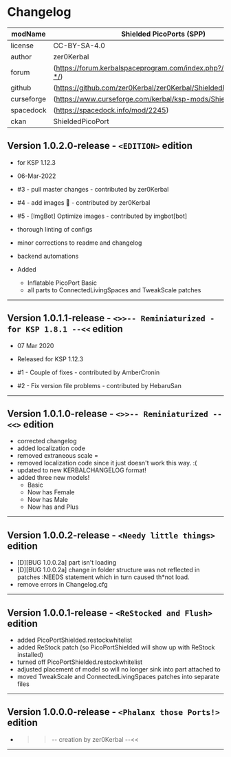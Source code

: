 ﻿# Changelog  
  
| modName    | Shielded PicoPorts (SPP)                                           |
| ---------- | ----------------------------------------------------------------- |
| license    | CC-BY-SA-4.0                                                      |
| author     | zer0Kerbal                                                        |
| forum      | (https://forum.kerbalspaceprogram.com/index.php?/topic/192187-*/) |
| github     | (https://github.com/zer0Kerbal/zer0Kerbal/ShieldedPicoPort)       |
| curseforge | (https://www.curseforge.com/kerbal/ksp-mods/ShieldedPicoPort)     |
| spacedock  | (https://spacedock.info/mod/2245)                                 |
| ckan       | ShieldedPicoPort                                                  |

## Version 1.0.2.0-release -  `<EDITION>` edition

* for KSP 1.12.3
* 06-Mar-2022

* #3 - pull master changes - contributed by zer0Kerbal
* #4 - add images :imp: - contributed by zer0Kerbal
* #5 - [ImgBot] Optimize images - contributed by imgbot[bot]

* thorough linting of configs
* minor corrections to readme and changelog
* backend automations
* Added
  * Inflatable PicoPort Basic
  * all parts to ConnectedLivingSpaces and TweakScale patches

---

## Version 1.0.1.1-release -  `<>>-- Reminiaturized - for KSP 1.8.1 --<<` edition

* 07 Mar 2020
* Released for KSP 1.12.3

* #1 - Couple of fixes - contributed by AmberCronin
* #2 - Fix version file problems - contributed by HebaruSan

---

## Version 1.0.1.0-release -  `<>>-- Reminiaturized --<<>` edition

* corrected changelog
* added localization code
* removed extraneous scale =
* removed localization code since it just doesn't work this way. :(
* updated to new KERBALCHANGELOG format!
* added three new models!
  * Basic
  * Now has Female
  * Now has Male
  * Now has and Plus

---

## Version 1.0.0.2-release -  `<Needy little things>` edition

* [D][BUG 1.0.0.2a] part isn't loading
* [D][BUG 1.0.0.2a] change in folder structure was not reflected in patches :NEEDS statement which in turn caused th*not load.
* remove errors in Changelog.cfg

---

## Version 1.0.0.1-release -  `<ReStocked and Flush>` edition

* added PicoPortShielded.restockwhitelist
* added ReStock patch (so PicoPortShielded will show up with ReStock installed)
* turned off PicoPortShielded.restockwhitelist
* adjusted placement of model so will no longer sink into part attached to
* moved TweakScale and ConnectedLivingSpaces patches into separate files

---

## Version 1.0.0.0-release -  `<Phalanx those Ports!>` edition

* >>-- creation by zer0Kerbal --<<

---

<!-- CC BY-NC-ND 3.0 Unported zer0Kerbal -->
